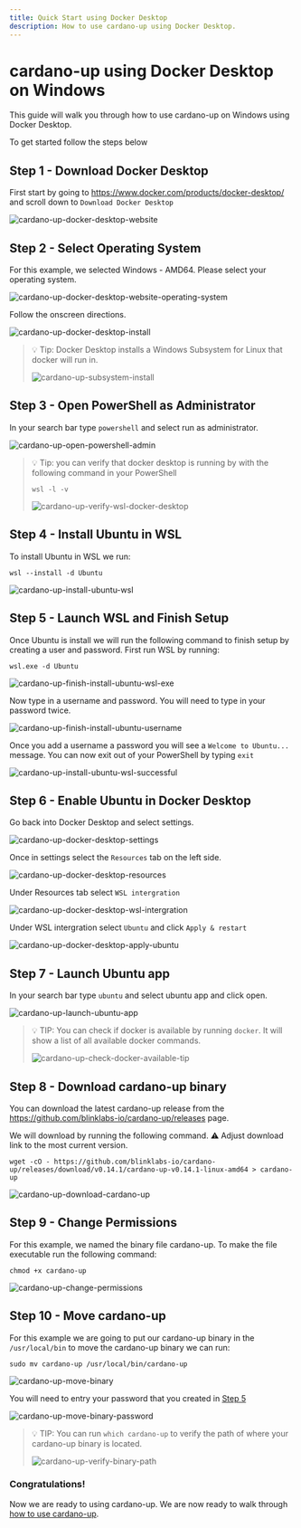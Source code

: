 ```yaml
---
title: Quick Start using Docker Desktop
description: How to use cardano-up using Docker Desktop.
---
```


# cardano-up using Docker Desktop on Windows

This guide will walk you through how to use cardano-up on Windows using Docker Desktop. 

To get started follow the steps below

## Step 1 - Download Docker Desktop

First start by going to <a href="https://www.docker.com/products/docker-desktop/" target="_blank">https://www.docker.com/products/docker-desktop/</a> and scroll down to `Download Docker Desktop`

![cardano-up-docker-desktop-website](/cardano-up-docker-desktop-website.png)

## Step 2 - Select Operating System

For this example, we selected Windows - AMD64. Please select your operating system.

![cardano-up-docker-desktop-website-operating-system](/cardano-up-docker-desktop-website-operating-system.png)

Follow the onscreen directions.

![cardano-up-docker-desktop-install](/cardano-up-docker-desktop-install.png)

> 💡 Tip: Docker Desktop installs a Windows Subsystem for Linux that docker will run in.
> 
> ![cardano-up-subsystem-install](/cardano-up-subsystem-install.png)



## Step 3 - Open PowerShell as Administrator 

In your search bar type `powershell` and select run as administrator.

![cardano-up-open-powershell-admin](/cardano-up-open-powershell-admin.png)

> 💡 Tip: you can verify that docker desktop is running by with the following command in your PowerShell
> 
> ```
> wsl -l -v
> ```
> 
> ![cardano-up-verify-wsl-docker-desktop](/cardano-up-verify-wsl-docker-desktop.png)

## Step 4 - Install Ubuntu in WSL 

To install Ubuntu in WSL we run:

```
wsl --install -d Ubuntu
```

![cardano-up-install-ubuntu-wsl](/cardano-up-install-ubuntu-wsl.png)

<a name="step-5"></a>

## Step 5 - Launch WSL and Finish Setup 

Once Ubuntu is install we will run the following command to finish setup by creating a user and password. First run WSL by running:

```
wsl.exe -d Ubuntu
```

![cardano-up-finish-install-ubuntu-wsl-exe](/cardano-up-finish-install-ubuntu-wsl-exe.png)


Now type in a username and password. You will need to type in your password twice.

![cardano-up-finish-install-ubuntu-username](/cardano-up-finish-install-ubuntu-username.png)

Once you add a username a password you will see a `Welcome to Ubuntu...` message. You can now exit out of your PowerShell by typing `exit`

![cardano-up-install-ubuntu-wsl-successful](/cardano-up-install-ubuntu-wsl-successful.png)


## Step 6 - Enable Ubuntu in Docker Desktop

Go back into Docker Desktop and select settings.

![cardano-up-docker-desktop-settings](/cardano-up-docker-desktop-settings.png)

Once in settings select the `Resources` tab on the left side.

![cardano-up-docker-desktop-resources](/cardano-up-docker-desktop-resources.png)

Under Resources tab select `WSL intergration`

![cardano-up-docker-desktop-wsl-intergration](/cardano-up-docker-desktop-wsl-intergration.png)

Under WSL intergration select `Ubuntu` and click `Apply & restart`

![cardano-up-docker-desktop-apply-ubuntu](/cardano-up-docker-desktop-apply-ubuntu.png)

## Step 7 - Launch Ubuntu app

In your search bar type `ubuntu` and select ubuntu app and click open.

![cardano-up-launch-ubuntu-app](/cardano-up-launch-ubuntu-app.png)

> 💡 TIP: You can check if docker is available by running `docker`. It will show a list of all available docker commands.
>
> ![cardano-up-check-docker-available-tip](/cardano-up-check-docker-available-tip.png)

## Step 8 - Download cardano-up binary

You can download the latest cardano-up release from the <a href="https://github.com/blinklabs-io/cardano-up/releases" target="_blank">https://github.com/blinklabs-io/cardano-up/releases</a> page.

We will download by running the following command. ⚠️ Adjust download link to the most current version.

```
wget -cO - https://github.com/blinklabs-io/cardano-up/releases/download/v0.14.1/cardano-up-v0.14.1-linux-amd64 > cardano-up
```

![cardano-up-download-cardano-up](/cardano-up-download-cardano-up.png)


## Step 9 - Change Permissions

For this example, we named the binary file cardano-up. To make the file executable run the following command:

```
chmod +x cardano-up
```

![cardano-up-change-permissions](/cardano-up-change-permissions.png)

## Step 10 - Move cardano-up

For this example we are going to put our cardano-up binary in the `/usr/local/bin` to move the cardano-up binary we can run:

```
sudo mv cardano-up /usr/local/bin/cardano-up
```

![cardano-up-move-binary](/cardano-up-move-binary.png)

You will need to entry your password that you created in [Step 5](#step-5)

![cardano-up-move-binary-password](/cardano-up-move-binary-password.png)

> 💡 TIP: You can run `which cardano-up` to verify the path of where your cardano-up binary is located.
>
> ![cardano-up-verify-binary-path](/cardano-up-verify-binary-path.png)


### Congratulations!

Now we are ready to using cardano-up. We are now ready to walk through [how to use cardano-up](../003-using-cardano-up).

